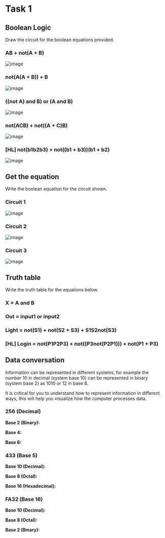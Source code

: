 # Task 1
## Boolean Logic
Draw the circuit for the boolean equations provided.

### AB + not(A + B)
![image](https://user-images.githubusercontent.com/111758436/198275640-107a3877-480c-4137-92be-1ee1d755ae17.png)
### not(A(A + B)) + B
![image](https://user-images.githubusercontent.com/111758436/198277158-4d078160-86da-40b2-a4b3-eaab7371e96a.png)
### ((not A) and B) or (A and B)
![image](https://user-images.githubusercontent.com/111758436/198278594-315a01ce-c353-40c9-a5ef-52dd132c00b7.png)
### not(ACB) + not((A + C)B)
![image](https://user-images.githubusercontent.com/111758436/198280295-a50d299f-441b-402d-a594-41bcd9a720e3.png)
### [HL] not(b1b2b3) + not((b1 + b3))(b1 + b2)
![image](https://user-images.githubusercontent.com/111758436/198281801-2ab38b14-8b01-427b-b1da-a07183c77907.png)
## Get the equation
Write the boolean equation for the circuit shown.

### Circuit 1
![image](https://user-images.githubusercontent.com/111758436/198283683-36664d2e-c75c-44c7-8014-481d09c5910f.png)

### Circuit 2
![image](https://user-images.githubusercontent.com/111758436/198285303-f6ca1b85-f50c-4628-a99a-39943a45ff58.png)

### Circuit 3
![image](https://user-images.githubusercontent.com/111758436/198272037-ff978b16-a717-4e42-bd5d-a76afc64133f.png)

## Truth table
Write the truth table for the equations below.

### X = A and B

### Out = input1 or input2

### Light = not(S1) + not(S2 + S3) + S1S2not(S3)

### [HL] Login = not(P1P2P3) + not((P3not(P2P1))) + not(P1 + P3)

## Data conversation
Information can be represented in different systems, for example the number 10  in decimal (system base 10) can be represented in binary (system base 2) as 1010 or 12 in base 8. 

It is critical for you to understand how to represent information in different ways, this will help you visualize how the computer processes data.

### 256 (Decimal)
**Base 2 (Binary):**

**Base 4:**

**Base 6:**

### 433 (Base 5)
**Base 10 (Decimal):**

**Base 8 (Octal):**

**Base 16 (Hexadecimal):**

### FA32 (Base 16)
**Base 10 (Decimal):**

**Base 8 (Octal):**

**Base 2 (Binary):**
